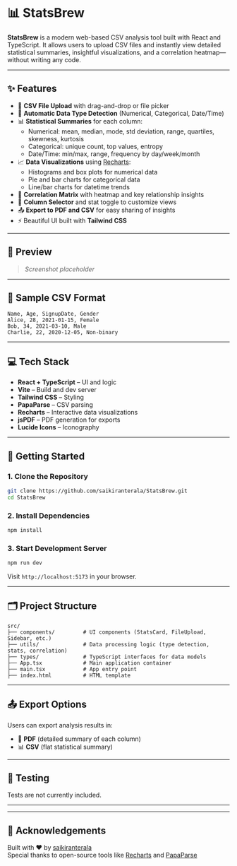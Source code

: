 
# 📊 StatsBrew

**StatsBrew** is a modern web-based CSV analysis tool built with React and TypeScript. It allows users to upload CSV files and instantly view detailed statistical summaries, insightful visualizations, and a correlation heatmap—without writing any code.

---

## ✨ Features

- 📁 **CSV File Upload** with drag-and-drop or file picker
- 🧠 **Automatic Data Type Detection** (Numerical, Categorical, Date/Time)
- 📊 **Statistical Summaries** for each column:
  - Numerical: mean, median, mode, std deviation, range, quartiles, skewness, kurtosis
  - Categorical: unique count, top values, entropy
  - Date/Time: min/max, range, frequency by day/week/month
- 📈 **Data Visualizations** using [Recharts](https://recharts.org/):
  - Histograms and box plots for numerical data
  - Pie and bar charts for categorical data
  - Line/bar charts for datetime trends
- 🔗 **Correlation Matrix** with heatmap and key relationship insights
- 🧩 **Column Selector** and stat toggle to customize views
- 📤 **Export to PDF and CSV** for easy sharing of insights
- ⚡ Beautiful UI built with **Tailwind CSS**

---

## 📸 Preview

> _Screenshot placeholder_  

---

## 📁 Sample CSV Format

```csv
Name, Age, SignupDate, Gender
Alice, 28, 2021-01-15, Female
Bob, 34, 2021-03-10, Male
Charlie, 22, 2020-12-05, Non-binary
```

---

## 💻 Tech Stack

- **React + TypeScript** – UI and logic
- **Vite** – Build and dev server
- **Tailwind CSS** – Styling
- **PapaParse** – CSV parsing
- **Recharts** – Interactive data visualizations
- **jsPDF** – PDF generation for exports
- **Lucide Icons** – Iconography

---

## 🚀 Getting Started

### 1. Clone the Repository

```bash
git clone https://github.com/saikiranterala/StatsBrew.git
cd StatsBrew
```

### 2. Install Dependencies

```bash
npm install
```

### 3. Start Development Server

```bash
npm run dev
```

Visit `http://localhost:5173` in your browser.

---

## 🗂️ Project Structure

```
src/
├── components/         # UI components (StatsCard, FileUpload, Sidebar, etc.)
├── utils/              # Data processing logic (type detection, stats, correlation)
├── types/              # TypeScript interfaces for data models
├── App.tsx             # Main application container
├── main.tsx            # App entry point
├── index.html          # HTML template
```

---

## 📤 Export Options

Users can export analysis results in:

- 📄 **PDF** (detailed summary of each column)
- 📊 **CSV** (flat statistical summary)

---

## 🧪 Testing

Tests are not currently included. 

---


---

## 🙌 Acknowledgements

Built with ❤️ by [saikiranterala](https://github.com/saikiranterala)  
Special thanks to open-source tools like [Recharts](https://recharts.org/) and [PapaParse](https://www.papaparse.com/)
